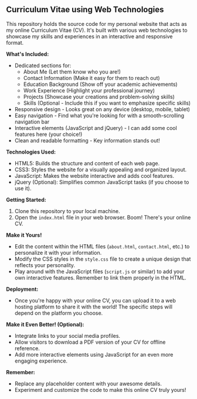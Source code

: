 ## Curriculum Vitae using Web Technologies 

This repository holds the source code for my personal website that acts as my online Curriculum Vitae (CV). It's built with various web technologies to showcase my skills and experiences in an interactive and responsive format.

**What's Included:**

* Dedicated sections for:
    * About Me (Let them know who you are!)
    * Contact Information (Make it easy for them to reach out)
    * Education Background (Show off your academic achievements)
    * Work Experience (Highlight your professional journey)
    * Projects (Showcase your creations and problem-solving skills)
    * Skills (Optional - Include this if you want to emphasize specific skills)
* Responsive design - Looks great on any device (desktop, mobile, tablet)
* Easy navigation - Find what you're looking for with a smooth-scrolling navigation bar
* Interactive elements (JavaScript and jQuery) -  I can add some cool features here (your choice!)
* Clean and readable formatting - Key information stands out!

**Technologies Used:**

* HTML5: Builds the structure and content of each web page.
* CSS3: Styles the website for a visually appealing and organized layout.
* JavaScript: Makes the website interactive and adds cool features.
* jQuery (Optional): Simplifies common JavaScript tasks (if you choose to use it).

**Getting Started:**

1. Clone this repository to your local machine.
2. Open the `index.html` file in your web browser. Boom! There's your online CV.

**Make it Yours!**

* Edit the content within the HTML files (`about.html`, `contact.html`, etc.) to personalize it with your information.
* Modify the CSS styles in the `style.css` file to create a unique design that reflects your personality.
* Play around with the JavaScript files (`script.js` or similar) to add your own interactive features. Remember to link them properly in the HTML.

**Deployment:**

* Once you're happy with your online CV, you can upload it to a web hosting platform to share it with the world! The specific steps will depend on the platform you choose.

**Make it Even Better! (Optional):**

* Integrate links to your social media profiles.
* Allow visitors to download a PDF version of your CV for offline reference.
* Add more interactive elements using JavaScript for an even more engaging experience.

**Remember:**

* Replace any placeholder content with your awesome details.
* Experiment and customize the code to make this online CV truly yours!
